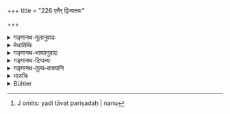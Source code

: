 +++
title = "226 एतैर् द्विजातयः"

+++

<details><summary>गङ्गानथ-मूलानुवादः</summary>

By means of these penances are those twice-born persons to be purified whose sins have become known; those whose sins have not become known, one shall purify by means of sacred texts and Homa-offerings.—(226)
</details>

<details><summary>मेधातिथिः</summary>

**आविष्कृतं** प्रकाशं लोकविदितम् **एनः** पापं येषाम् । **एतैः** कृच्छ्रैः **शोध्याः **। ये तु रहस्यपापास् तेषां न कृच्छ्रतपांसि । किं तर्हि, **मन्त्रैर् होमैश् च शोधयेत्** । यदि तावत् परिषदः ।

- <u>ननु</u>[^३५१] रहस्येषु नास्ति परिषद्गमनम् आविष्कृतं न स्यात् । विदुषां हि तत्राधिकारः । 


[^३५१]:
     J omits: yadi tāvat pariṣadaḥ | nanu 

- <u>उच्यते</u> । न प्रायश्चित्तम् अनागतं शोधयेद् इत्य् उच्यते । अपि तु शास्त्रव्याख्यानकाले शिष्याणाम् उपदेशाद् इदं रहस्येषु शोधनं बोद्धव्यम् इति ॥ ११.२२६ ॥
</details>

<details><summary>गङ्गानथ-भाष्यानुवादः</summary>

‘*Those whose sins ham become known*’—to the people.

‘*These penances*’—the several kinds of *Kṛcchra*. Those who have
committed secret sins are not to perform the *Kṛcchra* penances; they
should he purified^(‘)*by means of sacred texts and Homa-offerings*.’

“Who is to do this purification? If the Assembly, then in the case of
secret sins the offender does not go to the Assembly; for if he did go,
he would no longer be one^(‘)whose sin is not known’; and further, only
persons knowing the facts of the case are entitled to sit in the
Assembly.”

The answer to this is as follows:—The teacher does not mean to specify
who is to do the purification; his sole purpose is to teach the pupils
that such and such acts should be regarded as expiatory of secret
sins.—(226)
</details>

<details><summary>गङ्गानथ-टिप्पन्यः</summary>

This verse is quoted in *Nṛsiṃhaprāsada* (Prāyaścitta, 31b);—in
*Smṛtisārodhāra* (p. 352), which explains ‘*etaiḥ*’ as standing for the
*Kṛcchra* and the rest;—and in *Prāyaścittaviveka* (p. 502).
</details>

<details><summary>गङ्गानथ-तुल्य-वाक्यानि</summary>

*Vaśiṣṭha* (25.3),—‘Those constantly engaged in breath-suspension, in
reciting sacred texts, in giving gifts, in offering oblations with fire
and repeating *mantras*, will undoubtedly, become freed from the guilt
of crimes.’
</details>

<details><summary>भारुचिः</summary>

सप्तदशश्लोकाः कृच्छ्रादिशुद्ध्यर्थाः ऋज्वर्थत्वान् न व्याख्याताः । **यथा कथंचिद्** इति प्रकृतानुवादः, न विध्यन्तरोपदेशः । **अनाविष्कृतपापान्** मन्त्रान् होमांश् च वक्ष्यति ॥ ११.२१५–२२५ ॥
</details>

<details><summary>Bühler</summary>

227	By these expiations twice-born men must be purified whose sins are known, but let him purify those whose sins are not known by (the recitation of) sacred texts and by (the performance of) burnt oblations.
</details>
